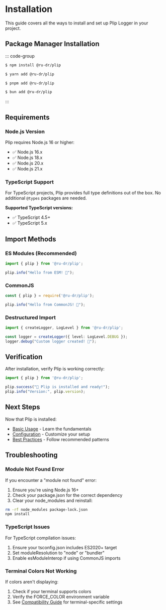 # Installation

This guide covers all the ways to install and set up Plip Logger in your project.

## Package Manager Installation

::: code-group

```sh [npm]
$ npm install @ru-dr/plip
```

```sh [yarn]
$ yarn add @ru-dr/plip
```

```sh [pnpm]
$ pnpm add @ru-dr/plip
```

```sh [bun]
$ bun add @ru-dr/plip
```

:::

## Requirements

### Node.js Version

Plip requires Node.js 16 or higher:

- ✅ Node.js 16.x
- ✅ Node.js 18.x
- ✅ Node.js 20.x
- ✅ Node.js 21.x

### TypeScript Support

For TypeScript projects, Plip provides full type definitions out of the box. No additional `@types` packages are needed.

**Supported TypeScript versions:**
- ✅ TypeScript 4.5+
- ✅ TypeScript 5.x

## Import Methods

### ES Modules (Recommended)

```typescript
import { plip } from '@ru-dr/plip';

plip.info("Hello from ESM! 👋");
```

### CommonJS

```javascript
const { plip } = require('@ru-dr/plip');

plip.info("Hello from CommonJS! 👋");
```

### Destructured Import

```typescript
import { createLogger, LogLevel } from '@ru-dr/plip';

const logger = createLogger({ level: LogLevel.DEBUG });
logger.debug("Custom logger created! 🔧");
```

## Verification

After installation, verify Plip is working correctly:

```typescript
import { plip } from '@ru-dr/plip';

plip.success("🎉 Plip is installed and ready!");
plip.info("Version:", plip.version);
```

## Next Steps

Now that Plip is installed:

- [Basic Usage](/guide/basic-usage) - Learn the fundamentals
- [Configuration](/guide/configuration) - Customize your setup
- [Best Practices](/guide/best-practices) - Follow recommended patterns

## Troubleshooting

### Module Not Found Error

If you encounter a "module not found" error:

1. Ensure you're using Node.js 16+
2. Check your package.json for the correct dependency
3. Clear your node_modules and reinstall:

```bash
rm -rf node_modules package-lock.json
npm install
```

### TypeScript Issues

For TypeScript compilation issues:

1. Ensure your tsconfig.json includes ES2020+ target
2. Set moduleResolution to "node" or "bundler"
3. Enable esModuleInterop if using CommonJS imports

### Terminal Colors Not Working

If colors aren't displaying:

1. Check if your terminal supports colors
2. Verify the FORCE_COLOR environment variable
3. See [Compatibility Guide](/guide/compatibility) for terminal-specific settings
